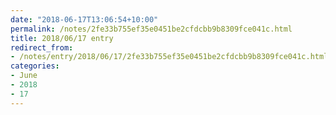 ```yaml
---
date: "2018-06-17T13:06:54+10:00"
permalink: /notes/2fe33b755ef35e0451be2cfdcbb9b8309fce041c.html
title: 2018/06/17 entry
redirect_from:
- /notes/entry/2018/06/17/2fe33b755ef35e0451be2cfdcbb9b8309fce041c.html
categories:
- June
- 2018
- 17
---
```

